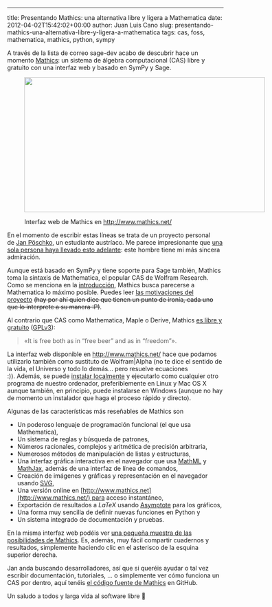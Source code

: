 ---
title: Presentando Mathics: una alternativa libre y ligera a Mathematica
date: 2012-04-02T15:42:02+00:00
author: Juan Luis Cano
slug: presentando-mathics-una-alternativa-libre-y-ligera-a-mathematica
tags: cas, foss, mathematica, mathics, python, sympy

A través de la lista de correo sage-dev acabo de descubrir hace un momento [Mathics](http://www.mathics.org/): un sistema de álgebra computacional (CAS) libre y gratuito con una interfaz web y basado en SymPy y Sage.<figure id="attachment_126" style="width: 560px" class="wp-caption aligncenter">

[<img class=" wp-image-126 " title="Interfaz web de Mathics" src="http://pybonacci.org/wp-content/uploads/2012/04/2012-04-02-161414_1366x768_scrot.png" alt="" width="560" height="314" srcset="https://pybonacci.org/wp-content/uploads/2012/04/2012-04-02-161414_1366x768_scrot.png 1366w, https://pybonacci.org/wp-content/uploads/2012/04/2012-04-02-161414_1366x768_scrot-300x168.png 300w, https://pybonacci.org/wp-content/uploads/2012/04/2012-04-02-161414_1366x768_scrot-1024x575.png 1024w, https://pybonacci.org/wp-content/uploads/2012/04/2012-04-02-161414_1366x768_scrot-1200x674.png 1200w" sizes="(max-width: 560px) 100vw, 560px" />](http://pybonacci.org/wp-content/uploads/2012/04/2012-04-02-161414_1366x768_scrot.png)<figcaption class="wp-caption-text">Interfaz web de Mathics en http://www.mathics.net/</figcaption></figure> 

En el momento de escribir estas líneas se trata de un proyecto personal de [Jan Pöschko](http://www.poeschko.com/), un estudiante austríaco. Me parece impresionante que [una sola persona haya llevado esto adelante](http://www.mathics.net/doc/manual/introduction/who-is-behind-it/): este hombre tiene mi más sincera admiración.

Aunque está basado en SymPy y tiene soporte para Sage también, Mathics toma la sintaxis de Mathematica, el popular CAS de Wolfram Research. Como se menciona en la [introducción](http://www.mathics.net/doc/manual/introduction/), Mathics busca parecerse a Mathematica lo máximo posible. Puedes leer [las motivaciones del proyecto](http://www.mathics.net/doc/manual/introduction/why-yet-another-cas/) <del datetime="2012-04-02T17:12:32+00:00">(hay por ahí quien dice que tienen un punto de ironía, cada uno que lo interprete a su manera :P)</del>.

Al contrario que CAS como Mathematica, Maple o Derive, Mathics [es libre y gratuito](http://www.mathics.net/doc/manual/introduction/) ([GPLv3](http://www.mathics.net/doc/license/gnu-general-public-license/)):

> «It is free both as in “free beer” and as in “freedom”».

La interfaz web disponible en <http://www.mathics.net/> hace que podamos utilizarlo también como sustituto de Wolfram|Alpha (no te dice el sentido de la vida, el Universo y todo lo demás... pero resuelve ecuaciones :)). Además, se puede [instalar localmente](http://www.mathics.net/doc/manual/installation/installation-prerequisites/) y ejecutarlo como cualquier otro programa de nuestro ordenador, preferiblemente en Linux y Mac OS X aunque también, en principio, puede instalarse en Windows (aunque no hay de momento un instalador que haga el proceso rápido y directo).

Algunas de las características más reseñables de Mathics son

  * Un poderoso lenguaje de programación funcional (el que usa Mathematica),
  * Un sistema de reglas y búsqueda de patrones,
  * Números racionales, complejos y aritmética de precisión arbitraria,
  * Numerosos métodos de manipulación de listas y estructuras,
  * Una interfaz gráfica interactiva en el navegador que usa [MathML](http://www.w3.org/Math/) y [MathJax](http://www.mathjax.org/demos/mathml-samples/), además de una interfaz de línea de comandos,
  * Creación de imágenes y gráficas y representación en el navegador usando [SVG](http://www.w3.org/Graphics/SVG/),
  * Una versión online en [http://www.mathics.net](http://www.mathics.net/) para acceso instantáneo,
  * Exportación de resultados a $LaTeX$ usando [Asymptote](http://asymptote.sourceforge.net/) para los gráficos,
  * Una forma muy sencilla de definir nuevas funciones en Python y
  * Un sistema integrado de documentación y pruebas.

En la misma interfaz web podéis ver [una pequeña muestra de las posibilidades de Mathics](http://www.mathics.net/#queries=1%20%2B%202%20-%20x%20*%203%20x%20%2F%20y&queries=Sin%5BPi%5D&queries=N%5BE%2C%2030%5D&queries=Plot%5B%7BSin%5Bx%5D%2C%20Cos%5Bx%5D%7D%2C%20%7Bx%2C%20-Pi%2C%20Pi%7D%5D&queries=D%5BSin%5B2x%5D%20%2B%20Log%5Bx%5D%20%5E%202%2C%20x%5D&queries=Integrate%5BTan%5Bx%5D%20%5E%205%2C%20x%5D&queries=A%20%3D%20%7B%7B1%2C%202%2C%203%7D%2C%20%7B4%2C%205%2C%206%7D%2C%20%7B7%2C%208%2C%209%7D%7D%3B%20MatrixForm%5BA%5D&queries=LinearSolve%5BA%2C%20%7B1%2C%201%2C%201%7D%5D%20%2F%2F%20MatrixForm&queries=Eigenvalues%5BA%5D&queries=%23%20%5E%202%20%26%20%2F%40%20Range%5B10%5D&queries=Graphics%5BTable%5B%7BEdgeForm%5B%7BGrayLevel%5B0%2C%200.5%5D%7D%5D%2C%20Hue%5B(-11%2Bq%2B10r)%2F72%2C%201%2C%201%2C%200.6%5D%2C%20Disk%5B(8-r)%7BCos%5B2Pi%20q%2F12%5D%2C%20Sin%20%5B2Pi%20q%2F12%5D%7D%2C%20(8-r)%2F3%5D%7D%2C%20%7Br%2C%206%7D%2C%20%7Bq%2C%2012%7D%5D%5D). Es, además, muy fácil compartir cuadernos y resultados, simplemente haciendo clic en el asterisco de la esquina superior derecha.

Jan anda buscando desarrolladores, así que si queréis ayudar o tal vez escribir documentación, tutoriales, ... o simplemente ver cómo funciona un CAS por dentro, aquí tenéis [el código fuente de Mathics](https://github.com/poeschko/Mathics) en GitHub.

Un saludo a todos y larga vida al software libre 🙂